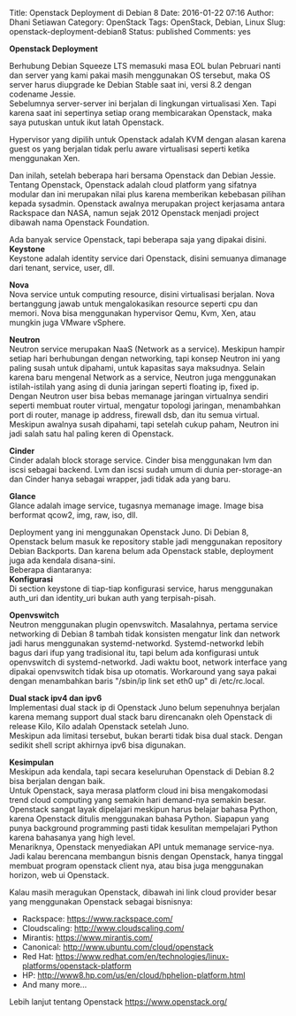 Title: Openstack Deployment di Debian 8
Date: 2016-01-22 07:16
Author: Dhani Setiawan
Category: OpenStack
Tags: OpenStack, Debian, Linux
Slug: openstack-deployment-debian8
Status: published
Comments: yes


**Openstack Deployment**

Berhubung Debian Squeeze LTS memasuki masa EOL bulan Pebruari nanti dan
server yang kami pakai masih menggunakan OS tersebut, maka OS server
harus diupgrade ke Debian Stable saat ini, versi 8.2 dengan codename
Jessie.  
Sebelumnya server-server ini berjalan di lingkungan virtualisasi Xen.
Tapi karena saat ini sepertinya setiap orang membicarakan Openstack,
maka saya putuskan untuk ikut latah Openstack.

Hypervisor yang dipilih untuk Openstack adalah KVM dengan alasan karena
guest os yang berjalan tidak perlu aware virtualisasi seperti ketika
menggunakan Xen.

Dan inilah, setelah beberapa hari bersama Openstack dan Debian Jessie.  
Tentang Openstack, Openstack adalah cloud platform yang sifatnya
modular dan ini merupakan nilai plus karena memberikan kebebasan pilihan
kepada sysadmin. Openstack awalnya merupakan project kerjasama antara
Rackspace dan NASA, namun sejak 2012 Openstack menjadi project dibawah
nama Openstack Foundation.

Ada banyak service Openstack, tapi beberapa saja yang dipakai disini.  
**Keystone**  
Keystone adalah identity service dari Openstack, disini semuanya
dimanage dari tenant, service, user, dll.

**Nova**  
Nova service untuk computing resource, disini virtualisasi berjalan.
Nova bertanggung jawab untuk mengalokasikan resource seperti cpu dan
memori. Nova bisa menggunakan hypervisor Qemu, Kvm, Xen, atau mungkin
juga VMware vSphere.

**Neutron**  
Neutron service merupakan NaaS (Network as a service). Meskipun hampir
setiap hari berhubungan dengan networking, tapi konsep Neutron ini yang
paling susah untuk dipahami, untuk kapasitas saya maksudnya. Selain
karena baru mengenal Network as a service, Neutron juga menggunakan
istilah-istilah yang asing di dunia jaringan seperti floating ip, fixed
ip.  
Dengan Neutron user bisa bebas memanage jaringan virtualnya sendiri
seperti membuat router virtual, mengatur topologi jaringan, menambahkan
port di router, manage ip address, firewall dsb, dan itu semua virtual.  
Meskipun awalnya susah dipahami, tapi setelah cukup paham, Neutron ini
jadi salah satu hal paling keren di Openstack.

**Cinder**  
Cinder adalah block storage service. Cinder bisa menggunakan lvm dan
iscsi sebagai backend. Lvm dan iscsi sudah umum di dunia per-storage-an
dan Cinder hanya sebagai wrapper, jadi tidak ada yang baru.

**Glance**  
Glance adalah image service, tugasnya memanage image. Image bisa
berformat qcow2, img, raw, iso, dll.

Deployment yang ini menggunakan Openstack Juno. Di Debian 8, Openstack
belum masuk ke repository stable jadi menggunakan repository Debian
Backports. Dan karena belum ada Openstack stable, deployment juga ada
kendala disana-sini.  
Beberapa diantaranya:  
**Konfigurasi**  
Di section keystone di tiap-tiap konfigurasi service, harus menggunakan
auth\_uri dan identity\_uri bukan auth yang terpisah-pisah.

**Openvswitch**  
Neutron menggunakan plugin openvswitch. Masalahnya, pertama service
networking di Debian 8 tambah tidak konsisten mengatur link dan network
jadi harus menggunakan systemd-networkd. Systemd-networkd lebih bagus
dari ifup yang tradisional itu, tapi belum ada konfigurasi untuk
openvswitch di systemd-networkd. Jadi waktu boot, network interface yang
dipakai openvswitch tidak bisa up otomatis. Workaround yang saya pakai
dengan menambahkan baris "/sbin/ip link set eth0 up" di /etc/rc.local.

**Dual stack ipv4 dan ipv6**  
Implementasi dual stack ip di Openstack Juno belum sepenuhnya berjalan
karena memang support dual stack baru direncanakn oleh Openstack di
release Kilo, Kilo adalah Openstack setelah Juno.  
Meskipun ada limitasi tersebut, bukan berarti tidak bisa dual stack.
Dengan sedikit shell script akhirnya ipv6 bisa digunakan.

**Kesimpulan**  
Meskipun ada kendala, tapi secara keseluruhan Openstack di Debian 8.2
bisa berjalan dengan baik.  
Untuk Openstack, saya merasa platform cloud ini bisa mengakomodasi
trend cloud computing yang semakin hari demand-nya semakin besar.
Openstack sangat layak dipelajari meskipun harus belajar bahasa Python,
karena Openstack ditulis menggunakan bahasa Python. Siapapun yang punya
background programming pasti tidak kesulitan mempelajari Python karena
bahasanya yang high level.  
Menariknya, Openstack menyediakan API untuk memanage service-nya. Jadi
kalau berencana membangun bisnis dengan Openstack, hanya tinggal membuat
program openstack client nya, atau bisa juga menggunakan horizon, web ui
Openstack.

Kalau masih meragukan Openstack, dibawah ini link cloud provider besar
yang menggunakan Openstack sebagai bisnisnya:  
- Rackspace: <https://www.rackspace.com/>  
- Cloudscaling: <http://www.cloudscaling.com/>  
- Mirantis: <https://www.mirantis.com/>  
- Canonical: <http://www.ubuntu.com/cloud/openstack>  
- Red Hat:
<https://www.redhat.com/en/technologies/linux-platforms/openstack-platform>  
- HP: <http://www8.hp.com/us/en/cloud/hphelion-platform.html>  
- And many more...

Lebih lanjut tentang Openstack <https://www.openstack.org/>
